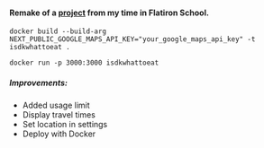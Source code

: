 #### Remake of a [project](https://youtu.be/-WxkpLZMivg) from my time in Flatiron School.

```
docker build --build-arg NEXT_PUBLIC_GOOGLE_MAPS_API_KEY="your_google_maps_api_key" -t isdkwhattoeat .
```

```
docker run -p 3000:3000 isdkwhattoeat
```

##### Improvements:
* Added usage limit
* Display travel times
* Set location in settings
* Deploy with Docker